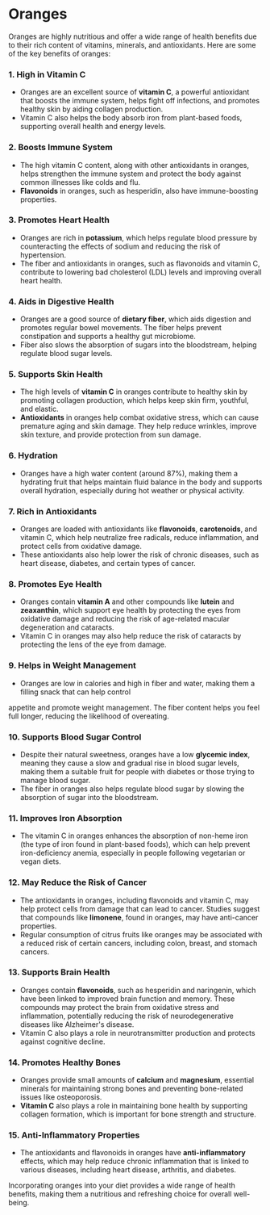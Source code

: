 # Oranges

Oranges are highly nutritious and offer a wide range of health benefits due to their rich content of vitamins, minerals, and antioxidants. Here are some of the key benefits of oranges:

### 1. **High in Vitamin C**
   - Oranges are an excellent source of **vitamin C**, a powerful antioxidant that boosts the immune system, helps fight off infections, and promotes healthy skin by aiding collagen production.
   - Vitamin C also helps the body absorb iron from plant-based foods, supporting overall health and energy levels.

### 2. **Boosts Immune System**
   - The high vitamin C content, along with other antioxidants in oranges, helps strengthen the immune system and protect the body against common illnesses like colds and flu.
   - **Flavonoids** in oranges, such as hesperidin, also have immune-boosting properties.

### 3. **Promotes Heart Health**
   - Oranges are rich in **potassium**, which helps regulate blood pressure by counteracting the effects of sodium and reducing the risk of hypertension.
   - The fiber and antioxidants in oranges, such as flavonoids and vitamin C, contribute to lowering bad cholesterol (LDL) levels and improving overall heart health.

### 4. **Aids in Digestive Health**
   - Oranges are a good source of **dietary fiber**, which aids digestion and promotes regular bowel movements. The fiber helps prevent constipation and supports a healthy gut microbiome.
   - Fiber also slows the absorption of sugars into the bloodstream, helping regulate blood sugar levels.

### 5. **Supports Skin Health**
   - The high levels of **vitamin C** in oranges contribute to healthy skin by promoting collagen production, which helps keep skin firm, youthful, and elastic.
   - **Antioxidants** in oranges help combat oxidative stress, which can cause premature aging and skin damage. They help reduce wrinkles, improve skin texture, and provide protection from sun damage.

### 6. **Hydration**
   - Oranges have a high water content (around 87%), making them a hydrating fruit that helps maintain fluid balance in the body and supports overall hydration, especially during hot weather or physical activity.

### 7. **Rich in Antioxidants**
   - Oranges are loaded with antioxidants like **flavonoids**, **carotenoids**, and vitamin C, which help neutralize free radicals, reduce inflammation, and protect cells from oxidative damage.
   - These antioxidants also help lower the risk of chronic diseases, such as heart disease, diabetes, and certain types of cancer.

### 8. **Promotes Eye Health**
   - Oranges contain **vitamin A** and other compounds like **lutein** and **zeaxanthin**, which support eye health by protecting the eyes from oxidative damage and reducing the risk of age-related macular degeneration and cataracts.
   - Vitamin C in oranges may also help reduce the risk of cataracts by protecting the lens of the eye from damage.

### 9. **Helps in Weight Management**
   - Oranges are low in calories and high in fiber and water, making them a filling snack that can help control

appetite and promote weight management. The fiber content helps you feel full longer, reducing the likelihood of overeating.

### 10. **Supports Blood Sugar Control**
   - Despite their natural sweetness, oranges have a low **glycemic index**, meaning they cause a slow and gradual rise in blood sugar levels, making them a suitable fruit for people with diabetes or those trying to manage blood sugar.
   - The fiber in oranges also helps regulate blood sugar by slowing the absorption of sugar into the bloodstream.

### 11. **Improves Iron Absorption**
   - The vitamin C in oranges enhances the absorption of non-heme iron (the type of iron found in plant-based foods), which can help prevent iron-deficiency anemia, especially in people following vegetarian or vegan diets.

### 12. **May Reduce the Risk of Cancer**
   - The antioxidants in oranges, including flavonoids and vitamin C, may help protect cells from damage that can lead to cancer. Studies suggest that compounds like **limonene**, found in oranges, may have anti-cancer properties.
   - Regular consumption of citrus fruits like oranges may be associated with a reduced risk of certain cancers, including colon, breast, and stomach cancers.

### 13. **Supports Brain Health**
   - Oranges contain **flavonoids**, such as hesperidin and naringenin, which have been linked to improved brain function and memory. These compounds may protect the brain from oxidative stress and inflammation, potentially reducing the risk of neurodegenerative diseases like Alzheimer's disease.
   - Vitamin C also plays a role in neurotransmitter production and protects against cognitive decline.

### 14. **Promotes Healthy Bones**
   - Oranges provide small amounts of **calcium** and **magnesium**, essential minerals for maintaining strong bones and preventing bone-related issues like osteoporosis.
   - **Vitamin C** also plays a role in maintaining bone health by supporting collagen formation, which is important for bone strength and structure.

### 15. **Anti-Inflammatory Properties**
   - The antioxidants and flavonoids in oranges have **anti-inflammatory** effects, which may help reduce chronic inflammation that is linked to various diseases, including heart disease, arthritis, and diabetes.

Incorporating oranges into your diet provides a wide range of health benefits, making them a nutritious and refreshing choice for overall well-being.